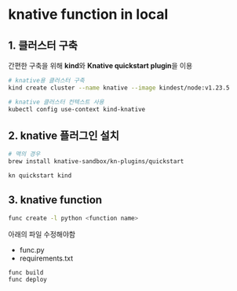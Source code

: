 # knative function in local

## 1. 클러스터 구축
간편한 구축을 위해 **kind**와 **Knative quickstart plugin**을 이용
```bash
# knative용 클러스터 구축
kind create cluster --name knative --image kindest/node:v1.23.5

# knative 클러스터 컨텍스트 사용
kubectl config use-context kind-knative
```
## 2. knative 플러그인 설치

```bash
# 맥의 경우
brew install knative-sandbox/kn-plugins/quickstart

kn quickstart kind
```

## 3. knative function

```bash
func create -l python <function name>
```

아래의 파일 수정해야함
- func.py
- requirements.txt

```
func build
func deploy
```